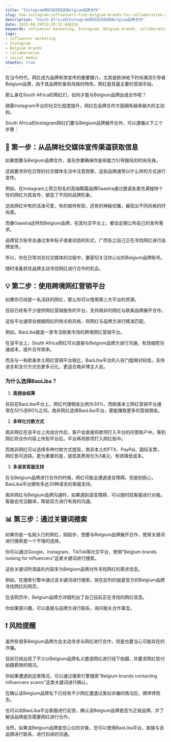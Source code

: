 ```yaml
---
title: "Instagram网红如何找到Belgium品牌合作"
slug: how-instagram-influencers-find-belgium-brands-for-collaboration-2025-04-29
description: "South Africa的Instagram网红如何找到Belgium品牌合作"
date: 2025-04-29T23:29:32.648214
keywords: influencer marketing, Instagram, Belgium brands, collaboration, social media
tags:
- influencer marketing
- Instagram
- Belgium brands
- collaboration
- social media
showToc: true
---
```


在当今时代，网红成为品牌有效宣传的重要媒介。尤其是欧洲地下时尚潮流引导者Belgium品牌，由于其品牌形象和风格的特性，网红是其最主要的营销手段。

那么身在South Africa的网红们，如何才能与Belgium品牌达成合作呢？

随着Instagram平台的社交化程度提升，网红在品牌合作方面拥有越来越大的主动权。

South Africa的Instagram网红们要与Belgium品牌展开合作，可以遵循以下三个步骤：


## 📢 第一步：从品牌社交媒体宣传渠道获取信息

如果想要与Belgium品牌合作，首先你要确保你是有能力引导跟风的时尚先锋。

这就要求你在日常的社交媒体生活中注意观察，这些品牌通常以什么样的方式进行宣传。

例如，在Instagram上荷兰知名的高端鞋履品牌Gaastra通过邀请各类充满独特个性的网红为其宣传，塑造了不同的品牌形象。

这些网红中有的活泼可爱，有的痞帅有型，还有的神秘优雅，展现出不同风格的时尚感。


而像Gaastra这样的Belgium品牌，在其社交平台上，都会定期公布自己的宣传需求。

品牌官方账号会通过发布帖子或者动态的形式，广而告之自己正在寻找网红进行品牌宣传。

所以，你在日常浏览社交媒体的过程中，要密切关注你心仪的Belgium品牌账号。

随时准备抓住品牌主动寻找网红进行合作的机会。


## 💡 第二步：使用跨境网红营销平台

如果你已经是一名活跃的网红，那么你可以借用第三方平台的资源。

目前已经有不少提供网红营销服务的平台，支持南非的网红与欧美品牌展开合作。

这些平台通常会根据网红的特点和风格，将网红与品牌方进行精准匹配。

例如，BaoLiba就是一家专注欧美市场的跨境网红营销平台。

在该平台上，South Africa网红可以直接与Belgium品牌方进行沟通，有效缩短沟通成本，提升合作效率。

而且与一些欧美本土网红营销平台相比，BaoLiba平台的入驻门槛相对较低，支持语言和支付方式也更多元化，更适合南非博主入驻。


### 为什么选择BaoLiba？

1. **高佣金结算**

目前在BaoLiba平台上，网红代理佣金比例为30%，而欧美本土网红营销平台通常在50%到60%之间。南非网红选择BaoLiba平台，更能赚取更多的营销佣金。

2. **多样化付款方式**

南非网红在该平台上完成合作后，客户会直接将款项打入平台的托管账户中。等到网红将合作内容上传到平台后，平台再将款项打入网红账中。

而南非网红可以选择多种付款方式提现，南非本土的FTX、PayPal，国际支票，网红皆可选择。更为重要的是，提现其费用仅为3美元，有效降低成本。

3. **多语言客服支持**

在与Belgium品牌进行合作的时候，网红可能会遭遇语言障碍。但是别担心，BaoLiba平台拥有多达30种语言的客服支持。

南非网红与Belgium品牌沟通时，如果遇到语言障碍，可以随时找客服进行对接。客服会充当翻译，帮助双方进行有效的沟通。


## 📊 第三步：通过关键词搜索

如果你是一名刚入行的网红，刚起步，想要与Belgium品牌展开合作，使用关键词进行搜索是一个不错的选择。

你可以通过Google、Instagram、TikTok等社交平台，使用“Belgium brands looking for influencers”这类关键词进行搜索。

这些关键词所涵盖的内容多为Belgium品牌对外寻找网红的需求信息。

例如，在搜索引擎中通过该关键词进行搜索，排在前列的就是官方的Belgium品牌寻找网红的网页。

在该网页中，Belgium品牌方详细列出了自己目前正在寻找的网红信息。

你如果感兴趣，可以直接与品牌方进行联系，询问相关合作事宜。


## ❗ 风险提醒

虽然有很多Belgium品牌方会主动寻求与网红进行合作，但是也要当心可能存在的诈骗。

目前已经出现了不少以Belgium品牌名义邀请网红进行线下拍摄，并要求网红垫付拍摄费用的情况。

你如果遭遇到这类情况，可以通过搜索引擎搜索“Belgium brands contacting influencers scams”这类关键词进行确认。

在确认该Belgium品牌名下已经有不少网红遭遇过类似诈骗的情况后，俩悻悻而去。

也可以向BaoLiba平台客服进行反馈，确认该Belgium品牌是否为正规品牌，并了解该品牌是否需要网红进行合作。

当然，如果该Belgium品牌是您心仪的对象，您可以使用BaoLiba平台，直接与该品牌进行联系，进行后续的沟通。